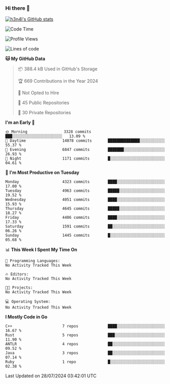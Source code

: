 ### Hi there 👋

[![h3n4l's GitHub stats](https://github-readme-stats.vercel.app/api?username=h3n4l&count_private=true&show_icons=true&theme=radical)](https://github.com/h3n4l/github-readme-stats)

<!--START_SECTION:waka-->
![Code Time](http://img.shields.io/badge/Code%20Time-1%2C883%20hrs%2011%20mins-blue)

![Profile Views](http://img.shields.io/badge/Profile%20Views-0-blue)

![Lines of code](https://img.shields.io/badge/From%20Hello%20World%20I%27ve%20Written-10.2%20million%20lines%20of%20code-blue)

**🐱 My GitHub Data** 

> 📦 388.4 kB Used in GitHub's Storage 
 > 
> 🏆 669 Contributions in the Year 2024
 > 
> 🚫 Not Opted to Hire
 > 
> 📜 45 Public Repositories 
 > 
> 🔑 30 Private Repositories 
 > 
**I'm an Early 🐤** 

```text
🌞 Morning                3328 commits        ███░░░░░░░░░░░░░░░░░░░░░░   13.09 % 
🌆 Daytime                14078 commits       ██████████████░░░░░░░░░░░   55.37 % 
🌃 Evening                6847 commits        ███████░░░░░░░░░░░░░░░░░░   26.93 % 
🌙 Night                  1171 commits        █░░░░░░░░░░░░░░░░░░░░░░░░   04.61 % 
```
📅 **I'm Most Productive on Tuesday** 

```text
Monday                   4323 commits        ████░░░░░░░░░░░░░░░░░░░░░   17.00 % 
Tuesday                  4963 commits        █████░░░░░░░░░░░░░░░░░░░░   19.52 % 
Wednesday                4051 commits        ████░░░░░░░░░░░░░░░░░░░░░   15.93 % 
Thursday                 4645 commits        █████░░░░░░░░░░░░░░░░░░░░   18.27 % 
Friday                   4406 commits        ████░░░░░░░░░░░░░░░░░░░░░   17.33 % 
Saturday                 1591 commits        ██░░░░░░░░░░░░░░░░░░░░░░░   06.26 % 
Sunday                   1445 commits        █░░░░░░░░░░░░░░░░░░░░░░░░   05.68 % 
```


📊 **This Week I Spent My Time On** 

```text
💬 Programming Languages: 
No Activity Tracked This Week

🔥 Editors: 
No Activity Tracked This Week

🐱‍💻 Projects: 
No Activity Tracked This Week

💻 Operating System: 
No Activity Tracked This Week
```

**I Mostly Code in Go** 

```text
C++                      7 repos             ████░░░░░░░░░░░░░░░░░░░░░   16.67 % 
Rust                     5 repos             ███░░░░░░░░░░░░░░░░░░░░░░   11.90 % 
ANTLR                    4 repos             ██░░░░░░░░░░░░░░░░░░░░░░░   09.52 % 
Java                     3 repos             ██░░░░░░░░░░░░░░░░░░░░░░░   07.14 % 
Ruby                     1 repo              █░░░░░░░░░░░░░░░░░░░░░░░░   02.38 % 
```




 Last Updated on 28/07/2024 03:42:01 UTC
<!--END_SECTION:waka-->

